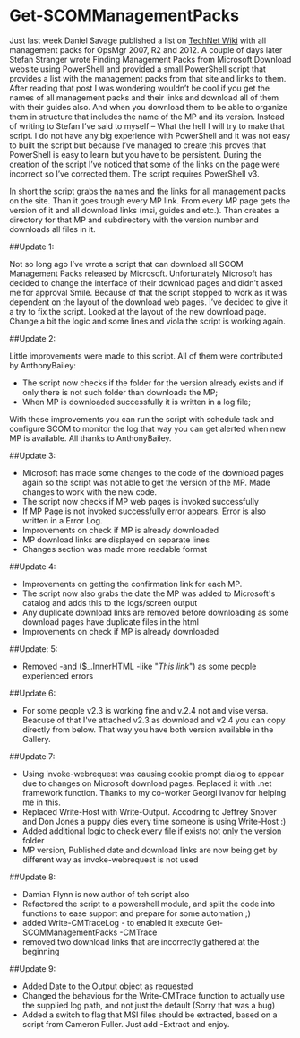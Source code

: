 # Get-SCOMManagementPacks
Just last week Daniel Savage published a list on [TechNet Wiki](http://social.technet.microsoft.com/wiki/contents/articles/16174.microsoft-management-packs.aspx) with all management packs for OpsMgr 2007, R2 and 2012. A couple of days later Stefan Stranger wrote Finding Management Packs from Microsoft Download website using PowerShell and provided a small PowerShell script that provides a list with the management packs from that site and links to them. After reading that post I was wondering wouldn’t be cool if you get the names of all management packs and their links and download all of them with their guides also. And when you download them to be able to organize them in structure that includes the name of the MP and its version. Instead of writing to Stefan I’ve said to myself – What the hell I will try to make that script. I do not have any big experience with PowerShell and it was not easy to built the script but because I’ve managed to create this proves that PowerShell is easy to learn but you have to be persistent. During the creation of the script I’ve noticed that some of the links on the page were incorrect so I’ve corrected them. The script requires PowerShell v3.

In short the script grabs the names and the links for all management packs on the site. Than it goes trough every MP link. From every MP page gets the version of it and all download links (msi, guides and etc.). Than creates a directory for that MP and subdirectory with the version number and downloads all files in it.

##Update 1:

Not so long ago I’ve wrote a script that can download all SCOM Management Packs released by Microsoft. Unfortunately Microsoft has decided to change the interface of their download pages and didn’t asked me for approval Smile. Because of that the script stopped to work as it was dependent on the layout of the download web pages. I’ve decided to give it a try to fix the script. Looked at the layout of the new download page. Change a bit the logic and some lines and viola the script is working again.

 

##Update 2:

Little improvements were made to this script. All of them were contributed by AnthonyBailey:

* The script now checks if the folder for the version already exists and if only there is not such folder than downloads the MP;
* When MP is downloaded successfully it is written in a log file; 

With these improvements you can run the script with schedule task and configure SCOM to monitor the log that way you can get alerted when new MP is available. All thanks to AnthonyBailey.

##Update 3:

* Microsoft has made some changes to the code of the download pages again so the script was not able to get the version of the MP. Made changes to work with the new code.
* The script now checks if MP web pages is invoked successfully  
* If MP Page is not invoked successfully error appears. Error is also written in a Error Log.
* Improvements on check if MP is already downloaded 
* MP download links are displayed on separate lines
* Changes section was made more readable format 

##Update 4:

* Improvements on getting the confirmation link for each MP.
* The script now also grabs the date the MP was added to Microsoft's catalog and adds this to the logs/screen output 
* Any duplicate download links are removed before downloading as some download pages have duplicate files in the html 
* Improvements on check if MP is already downloaded  

##Update: 5:

* Removed -and ($_.InnerHTML -like "*This link*") as some people experienced errors 

##Update 6:

* For some people v2.3 is working fine and v.2.4 not and vise versa. Beacuse of that I've attached v2.3 as download and v2.4 you can copy directly from below. That way you have both version available in the Gallery. 

##Update 7:

* Using invoke-webrequest was causing cookie prompt dialog to appear due to changes on Microsoft download pages. Replaced it with .net framework function. Thanks to my co-worker Georgi Ivanov for helping me in this.
* Replaced Write-Host with Write-Output. Accodring to Jeffrey Snover and Don Jones a puppy dies every time someone is using Write-Host :)  
* Added additional logic to check every file if exists not only the version folder 
* MP version, Published date and download links are now being get by different way as invoke-webrequest is not used 

##Update 8:

* Damian Flynn is now author of teh script also
* Refactored the script to a powershell module, and split the code into functions to ease support and prepare for some automation ;) 
* added Write-CMTraceLog - to enabled it execute   Get-SCOMManagementPacks -CMTrace
* removed two download links that are incorrectly gathered at the beginning 

##Update 9:

* Added Date to the Output object as requested
* Changed the behavious for the Write-CMTrace function to actually use the supplied log path, and not just the default (Sorry that was a bug)
* Added a switch to flag that MSI files should be extracted, based on a script from Cameron Fuller. Just add -Extract and enjoy. 
